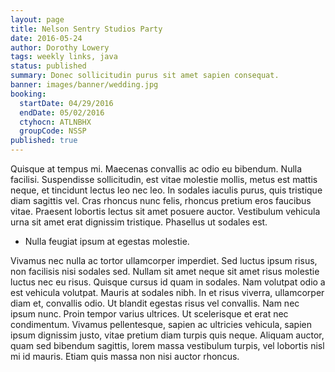 ```yaml
---
layout: page
title: Nelson Sentry Studios Party
date: 2016-05-24
author: Dorothy Lowery
tags: weekly links, java
status: published
summary: Donec sollicitudin purus sit amet sapien consequat.
banner: images/banner/wedding.jpg
booking:
  startDate: 04/29/2016
  endDate: 05/02/2016
  ctyhocn: ATLNBHX
  groupCode: NSSP
published: true
---
```

Quisque at tempus mi. Maecenas convallis ac odio eu bibendum. Nulla facilisi. Suspendisse sollicitudin, est vitae molestie mollis, metus est mattis neque, et tincidunt lectus leo nec leo. In sodales iaculis purus, quis tristique diam sagittis vel. Cras rhoncus nunc felis, rhoncus pretium eros faucibus vitae. Praesent lobortis lectus sit amet posuere auctor. Vestibulum vehicula urna sit amet erat dignissim tristique. Phasellus ut sodales est.

* Nulla feugiat ipsum at egestas molestie.

Vivamus nec nulla ac tortor ullamcorper imperdiet. Sed luctus ipsum risus, non facilisis nisi sodales sed. Nullam sit amet neque sit amet risus molestie luctus nec eu risus. Quisque cursus id quam in sodales. Nam volutpat odio a est vehicula volutpat. Mauris at sodales nibh. In et risus viverra, ullamcorper diam et, convallis odio. Ut blandit egestas risus vel convallis. Nam nec ipsum nunc. Proin tempor varius ultrices. Ut scelerisque et erat nec condimentum. Vivamus pellentesque, sapien ac ultricies vehicula, sapien ipsum dignissim justo, vitae pretium diam turpis quis neque. Aliquam auctor, quam sed bibendum sagittis, lorem massa vestibulum turpis, vel lobortis nisl mi id mauris. Etiam quis massa non nisi auctor rhoncus.

